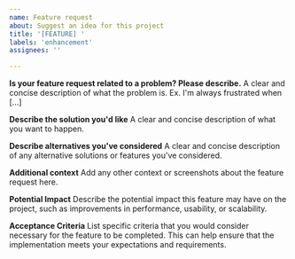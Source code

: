 ```yaml
---
name: Feature request
about: Suggest an idea for this project
title: '[FEATURE] '
labels: 'enhancement'
assignees: ''

---
```


**Is your feature request related to a problem? Please describe.**
A clear and concise description of what the problem is. Ex. I'm always frustrated when [...]

**Describe the solution you'd like**
A clear and concise description of what you want to happen.

**Describe alternatives you've considered**
A clear and concise description of any alternative solutions or features you've considered.

**Additional context**
Add any other context or screenshots about the feature request here.

**Potential Impact**
Describe the potential impact this feature may have on the project, such as improvements in performance, usability, or scalability.

**Acceptance Criteria**
List specific criteria that you would consider necessary for the feature to be completed. This can help ensure that the implementation meets your expectations and requirements.

